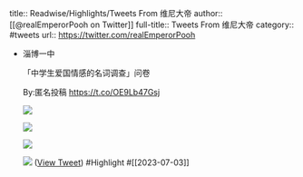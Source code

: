 title:: Readwise/Highlights/Tweets From 维尼大帝
author:: [[@realEmperorPooh on Twitter]]
full-title:: Tweets From 维尼大帝
category:: #tweets
url:: https://twitter.com/realEmperorPooh
- 淄博一中 
  
  「中学生爱国情感的名词调查」问卷
  
  By:匿名投稿 https://t.co/OE9Lb47Gsj
  
  ![](https://pbs.twimg.com/media/F0DA1rBagAALOsz.jpg)
  
  ![](https://pbs.twimg.com/media/F0DA1rCaMAEO6d4.jpg)
  
  ![](https://pbs.twimg.com/media/F0DA1q6aYAAbw-b.jpg)
  
  ![](https://pbs.twimg.com/media/F0DA1rAagAA3YV2.jpg) ([View Tweet](https://twitter.com/realEmperorPooh/status/1675551098629931008)) #Highlight #[[2023-07-03]]